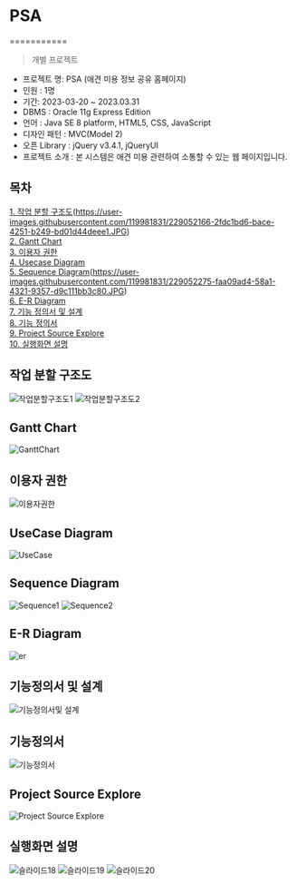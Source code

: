 # PSA
===========
> 개별 프로젝트

- 프로젝트 명: PSA (애견 미용 정보 공유 홈페이지)
- 인원 : 1명
- 기간: 2023-03-20 ~ 2023.03.31
- DBMS : Oracle 11g Express Edition
- 언어 : Java SE 8 platform, HTML5, CSS, JavaScript
- 디자인 패턴 : MVC(Model 2)
- 오픈 Library : jQuery v3.4.1, jQueryUI
- 프로젝트 소개 : 본 시스템은 애견 미용 관련하여 소통할 수 있는 웹 페이지입니다.<br>


## 목차
[1. 작업 분할 구조도](https://user-images.githubusercontent.com/119981831/229052153-616bd32d-b8aa-41fa-bec2-86f435aac0b6.JPG)(https://user-images.githubusercontent.com/119981831/229052166-2fdc1bd6-bace-4251-b249-bd01d44deee1.JPG)<br>
[2. Gantt Chart](https://user-images.githubusercontent.com/119981831/229052205-29c72877-879f-461b-91b9-f96935995812.JPG)<br>
[3. 이용자 권한](https://user-images.githubusercontent.com/119981831/229052229-e15bb45e-2a37-4bf4-bb08-a4dd00969c93.JPG)<br>
[4. Usecase Diagram](https://user-images.githubusercontent.com/119981831/229052250-bc4591f9-8ac6-4b05-9cbe-dbe25d6ee70c.JPG)<br>
[5. Sequence Diagram](https://user-images.githubusercontent.com/119981831/229052264-fd27d5fd-37b4-4222-9da1-6c99e6fe2f8f.JPG)(https://user-images.githubusercontent.com/119981831/229052275-faa09ad4-58a1-4321-9357-d9c111bb3c80.JPG)<br>
[6. E-R Diagram]()<br>
[7. 기능 정의서 및 설계]()<br>
[8. 기능 정의서]()<br>
[9. Project Source Explore]()<br>
[10. 실행화면 설명]()<br>

## 작업 분할 구조도
![작업분할구조도1](https://user-images.githubusercontent.com/119981831/229055499-027380d3-5b1e-466a-90dd-402c8a201c9f.JPG)
![작업분할구조도2](https://user-images.githubusercontent.com/119981831/229055512-c9c6aa34-372c-4af6-8d80-70c0fdb95265.JPG)

## Gantt Chart
![GanttChart](https://user-images.githubusercontent.com/119981831/229055607-1bf4ec07-e1c8-48bf-a86f-5baff6d27211.JPG)

## 이용자 권한
![이용자권한](https://user-images.githubusercontent.com/119981831/229055744-55c6b94a-7566-4969-b66a-9c318cb6bc1d.JPG)

## UseCase Diagram
![UseCase](https://user-images.githubusercontent.com/119981831/229055818-79a2f330-36e4-426a-bd4b-2e97aa1e43ed.JPG)

## Sequence Diagram
![Sequence1](https://user-images.githubusercontent.com/119981831/229055861-5bcf58d9-b61e-4001-a4c1-148629fc228e.JPG)
![Sequence2](https://user-images.githubusercontent.com/119981831/229055873-7d2b3012-a55e-45fe-9369-174f0c1c62fa.JPG)

## E-R Diagram
![er](https://user-images.githubusercontent.com/119981831/229055909-18ffffc9-5cf2-42bb-bc64-b0a889809d7e.JPG)

## 기능정의서 및 설계
![기능정의서및 설계](https://user-images.githubusercontent.com/119981831/229055930-2bb8cb44-ae4b-4a85-a03a-05e69ad5bc4f.JPG)

## 기능정의서
![기능정의서](https://user-images.githubusercontent.com/119981831/229055943-16630888-9f55-4bb1-b1ec-90ef55e017bd.JPG)

## Project Source Explore
![Project Source Explore](https://user-images.githubusercontent.com/119981831/229055968-cab9b7d2-f4a9-4197-8554-c20a2886e4c4.JPG)

## 실행화면 설명
![슬라이드18](https://user-images.githubusercontent.com/119981831/229056060-850847ea-5195-4cd6-85b7-530b800f7028.JPG)
![슬라이드19](https://user-images.githubusercontent.com/119981831/229056069-e00fbb06-2cf1-4d22-85f3-514c83c8e4b4.JPG)
![슬라이드20](https://user-images.githubusercontent.com/119981831/229056072-72c949f9-c045-473b-a2ac-a64fa98f9f6f.JPG)

